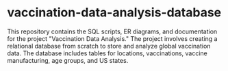 # vaccination-data-analysis-database
This repository contains the SQL scripts, ER diagrams, and documentation for the project "Vaccination Data Analysis." The project involves creating a relational database from scratch to store and analyze global vaccination data. The database includes tables for locations, vaccinations, vaccine manufacturing, age groups, and US states.
